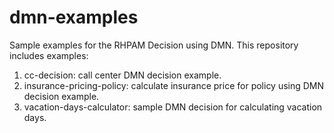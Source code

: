 # dmn-examples
Sample examples for the RHPAM Decision using DMN. This repository includes examples:

1. cc-decision: call center DMN decision example.
2. insurance-pricing-policy: calculate insurance price for policy using DMN decision example.
3. vacation-days-calculator: sample DMN decision for calculating vacation days.

